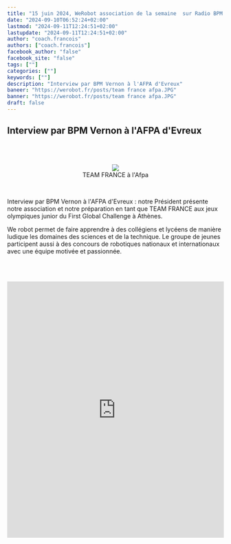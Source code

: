 ```yaml
---
title: "15 juin 2024, WeRobot association de la semaine  sur Radio BPM Vernon"
date: "2024-09-10T06:52:24+02:00"
lastmod: "2024-09-11T12:24:51+02:00"
lastupdate: "2024-09-11T12:24:51+02:00"
author: "coach.francois"
authors: ["coach.francois"]
facebook_author: "false"
facebook_site: "false"
tags: [""]
categories: [""]
keywords: [""]
description: "Interview par BPM Vernon à l'AFPA d'Evreux"
baneer: "https://werobot.fr/posts/team france afpa.JPG"
banner: "https://werobot.fr/posts/team france afpa.JPG"
draft: false
---
```

## Interview par BPM Vernon à l'AFPA d'Evreux

<br><br>
<center>
<figure>
<img src="https://werobot.fr/posts/team france afpa.JPG">
<figcaption>TEAM FRANCE à l'Afpa</figcaption>
</figure>
</center>
<br>

Interview par BPM Vernon à l'AFPA d'Evreux : notre Président présente notre association et notre préparation en tant que TEAM FRANCE aux jeux olympiques junior du First Global Challenge à Athènes.
<br>

We robot permet de faire apprendre à des collégiens et lycéens de manière ludique les domaines des sciences et de la technique. Le groupe de jeunes participent aussi à des concours de robotiques nationaux et internationaux avec une équipe motivée et passionnée.

<br><br>
<iframe width="100%" height="597"src="https://www.youtube.com/embed/VZNkaO2lQJE?cc_load_policy=1&cc_lang_pref=fr&hl=fr-FR&autohide=2&wmode=transparent" allowfullscreen="true" style="border:0"></iframe>













